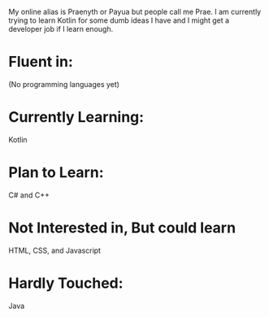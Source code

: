 My online alias is Praenyth or Payua but people call me Prae. I am currently trying to learn Kotlin for some dumb ideas I have and I might get a developer job if I learn enough.

# Fluent in:
(No programming languages yet)

# Currently Learning:
Kotlin

# Plan to Learn:
C# and C++

# Not Interested in, But could learn
HTML, CSS, and Javascript

# Hardly Touched:
Java
